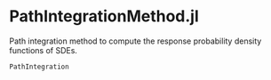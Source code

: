 # PathIntegrationMethod.jl

Path integration method to compute the response probability density functions of SDEs.

```@docs
PathIntegration
```